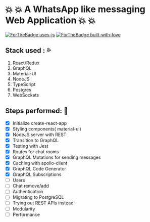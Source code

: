 # :boom: :boom: A WhatsApp like messaging Web Application :boom: :boom:

[![ForTheBadge uses-js](http://ForTheBadge.com/images/badges/uses-js.svg)](http://ForTheBadge.com) [![ForTheBadge built-with-love](http://ForTheBadge.com/images/badges/built-with-love.svg)](https://GitHub.com/Naereen/)

## Stack used : :sweat_drops:

1. React/Redux
2. GraphQL
3. Material-UI
4. NodeJS
5. TypeScript
6. Postgres
7. WebSockets

## Steps performed: :scroll:

- [x] Initialize create-react-app
- [x] Styling components( material-ui)
- [x] NodeJS server with REST
- [x] Transition to GraphQL
- [x] Testing with Jest
- [x] Routes for chat rooms
- [x] GraphQL Mutations for sending messages
- [x] Caching with apollo-client
- [x] GraphQL Code Generator
- [x] GraphQL Subscriptions
- [ ] Users
- [ ] Chat remove/add
- [ ] Authentication
- [ ] Migrating to PostgreSQL
- [ ] Trying out REST APIs instead
- [ ] Modularity
- [ ] Performance
